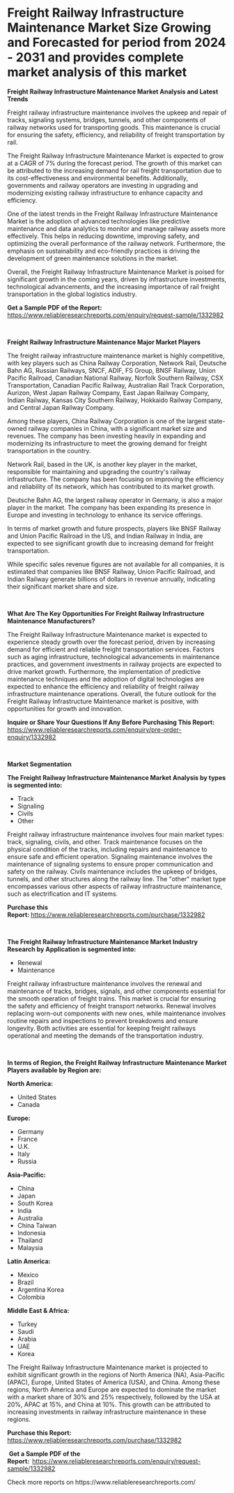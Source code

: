 <p><h1>Freight Railway Infrastructure Maintenance Market Size Growing and Forecasted for period from 2024 - 2031 and provides complete market analysis of this market</h1></p><p><strong>Freight Railway Infrastructure Maintenance Market Analysis and Latest Trends</strong></p>
<p><p>Freight railway infrastructure maintenance involves the upkeep and repair of tracks, signaling systems, bridges, tunnels, and other components of railway networks used for transporting goods. This maintenance is crucial for ensuring the safety, efficiency, and reliability of freight transportation by rail.</p><p>The Freight Railway Infrastructure Maintenance Market is expected to grow at a CAGR of 7% during the forecast period. The growth of this market can be attributed to the increasing demand for rail freight transportation due to its cost-effectiveness and environmental benefits. Additionally, governments and railway operators are investing in upgrading and modernizing existing railway infrastructure to enhance capacity and efficiency.</p><p>One of the latest trends in the Freight Railway Infrastructure Maintenance Market is the adoption of advanced technologies like predictive maintenance and data analytics to monitor and manage railway assets more effectively. This helps in reducing downtime, improving safety, and optimizing the overall performance of the railway network. Furthermore, the emphasis on sustainability and eco-friendly practices is driving the development of green maintenance solutions in the market.</p><p>Overall, the Freight Railway Infrastructure Maintenance Market is poised for significant growth in the coming years, driven by infrastructure investments, technological advancements, and the increasing importance of rail freight transportation in the global logistics industry.</p></p>
<p><strong>Get a Sample PDF of the Report:&nbsp;</strong> <a href="https://www.reliableresearchreports.com/enquiry/request-sample/1332982">https://www.reliableresearchreports.com/enquiry/request-sample/1332982</a></p>
<p>&nbsp;</p>
<p><strong>Freight Railway Infrastructure Maintenance Major Market Players</strong></p>
<p><p>The freight railway infrastructure maintenance market is highly competitive, with key players such as China Railway Corporation, Network Rail, Deutsche Bahn AG, Russian Railways, SNCF, ADIF, FS Group, BNSF Railway, Union Pacific Railroad, Canadian National Railway, Norfolk Southern Railway, CSX Transportation, Canadian Pacific Railway, Australian Rail Track Corporation, Aurizon, West Japan Railway Company, East Japan Railway Company, Indian Railway, Kansas City Southern Railway, Hokkaido Railway Company, and Central Japan Railway Company.</p><p>Among these players, China Railway Corporation is one of the largest state-owned railway companies in China, with a significant market size and revenues. The company has been investing heavily in expanding and modernizing its infrastructure to meet the growing demand for freight transportation in the country.</p><p>Network Rail, based in the UK, is another key player in the market, responsible for maintaining and upgrading the country's railway infrastructure. The company has been focusing on improving the efficiency and reliability of its network, which has contributed to its market growth.</p><p>Deutsche Bahn AG, the largest railway operator in Germany, is also a major player in the market. The company has been expanding its presence in Europe and investing in technology to enhance its service offerings.</p><p>In terms of market growth and future prospects, players like BNSF Railway and Union Pacific Railroad in the US, and Indian Railway in India, are expected to see significant growth due to increasing demand for freight transportation.</p><p>While specific sales revenue figures are not available for all companies, it is estimated that companies like BNSF Railway, Union Pacific Railroad, and Indian Railway generate billions of dollars in revenue annually, indicating their significant market share and size.</p></p>
<p>&nbsp;</p>
<p><strong>What Are The Key Opportunities For Freight Railway Infrastructure Maintenance Manufacturers?</strong></p>
<p><p>The Freight Railway Infrastructure Maintenance market is expected to experience steady growth over the forecast period, driven by increasing demand for efficient and reliable freight transportation services. Factors such as aging infrastructure, technological advancements in maintenance practices, and government investments in railway projects are expected to drive market growth. Furthermore, the implementation of predictive maintenance techniques and the adoption of digital technologies are expected to enhance the efficiency and reliability of freight railway infrastructure maintenance operations. Overall, the future outlook for the Freight Railway Infrastructure Maintenance market is positive, with opportunities for growth and innovation.</p></p>
<p><strong>Inquire or Share Your Questions If Any Before Purchasing This Report:</strong> <a href="https://www.reliableresearchreports.com/enquiry/pre-order-enquiry/1332982">https://www.reliableresearchreports.com/enquiry/pre-order-enquiry/1332982</a></p>
<p>&nbsp;</p>
<p><strong>Market Segmentation</strong></p>
<p><strong>The Freight Railway Infrastructure Maintenance Market Analysis by types is segmented into:</strong></p>
<p><ul><li>Track</li><li>Signaling</li><li>Civils</li><li>Other</li></ul></p>
<p><p>Freight railway infrastructure maintenance involves four main market types: track, signaling, civils, and other. Track maintenance focuses on the physical condition of the tracks, including repairs and maintenance to ensure safe and efficient operation. Signaling maintenance involves the maintenance of signaling systems to ensure proper communication and safety on the railway. Civils maintenance includes the upkeep of bridges, tunnels, and other structures along the railway line. The "other" market type encompasses various other aspects of railway infrastructure maintenance, such as electrification and IT systems.</p></p>
<p><strong>Purchase this Report:&nbsp;</strong><a href="https://www.reliableresearchreports.com/purchase/1332982">https://www.reliableresearchreports.com/purchase/1332982</a></p>
<p>&nbsp;</p>
<p><strong>The Freight Railway Infrastructure Maintenance Market Industry Research by Application is segmented into:</strong></p>
<p><ul><li>Renewal</li><li>Maintenance</li></ul></p>
<p><p>Freight railway infrastructure maintenance involves the renewal and maintenance of tracks, bridges, signals, and other components essential for the smooth operation of freight trains. This market is crucial for ensuring the safety and efficiency of freight transport networks. Renewal involves replacing worn-out components with new ones, while maintenance involves routine repairs and inspections to prevent breakdowns and ensure longevity. Both activities are essential for keeping freight railways operational and meeting the demands of the transportation industry.</p></p>
<p>&nbsp;</p>
<p><strong>In terms of Region, the Freight Railway Infrastructure Maintenance Market Players available by Region are:</strong></p>
<p>
    <p> <strong> North America: </strong>
        <ul>
            <li>United States</li>
            <li>Canada</li>
        </ul>
        </p> 
    <p> <strong> Europe: </strong>
        <ul>
            <li>Germany</li>
            <li>France</li>
            <li>U.K.</li>
            <li>Italy</li>
            <li>Russia</li>
        </ul>
        </p> 
    <p> <strong> Asia-Pacific: </strong>
        <ul>
            <li>China</li>
            <li>Japan</li>
            <li>South Korea</li>
            <li>India</li>
            <li>Australia</li>
            <li>China Taiwan</li>
            <li>Indonesia</li>
            <li>Thailand</li>
            <li>Malaysia</li>
        </ul>
        </p> 
    <p> <strong> Latin America: </strong>
        <ul>
            <li>Mexico</li>
            <li>Brazil</li>
            <li>Argentina Korea</li>
            <li>Colombia</li>
        </ul>
        </p> 
    <p> <strong> Middle East & Africa: </strong>
        <ul>
            <li>Turkey</li>
            <li>Saudi</li>
            <li>Arabia</li>
            <li>UAE</li>
            <li>Korea</li>
        </ul>
    </p>
    </p>
<p><p>The Freight Railway Infrastructure Maintenance market is projected to exhibit significant growth in the regions of North America (NA), Asia-Pacific (APAC), Europe, United States of America (USA), and China. Among these regions, North America and Europe are expected to dominate the market with a market share of 30% and 25% respectively, followed by the USA at 20%, APAC at 15%, and China at 10%. This growth can be attributed to increasing investments in railway infrastructure maintenance in these regions.</p></p>
<p><strong>Purchase this Report: </strong><a href="https://www.reliableresearchreports.com/purchase/1332982">https://www.reliableresearchreports.com/purchase/1332982</a></p>
<p>&nbsp;<strong>Get a Sample PDF of the Report:&nbsp;&nbsp;</strong><a href="https://www.reliableresearchreports.com/enquiry/request-sample/1332982">https://www.reliableresearchreports.com/enquiry/request-sample/1332982</a></p>
<p><strong></strong></p>
<p>Check more reports on https://www.reliableresearchreports.com/</p>
